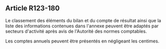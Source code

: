 Article R123-180
----
Le classement des éléments du bilan et du compte de résultat ainsi que la liste
des informations contenues dans l'annexe peuvent être adaptés par secteurs
d'activité après avis de l'Autorité des normes comptables.

Les comptes annuels peuvent être présentés en négligeant les centimes.
